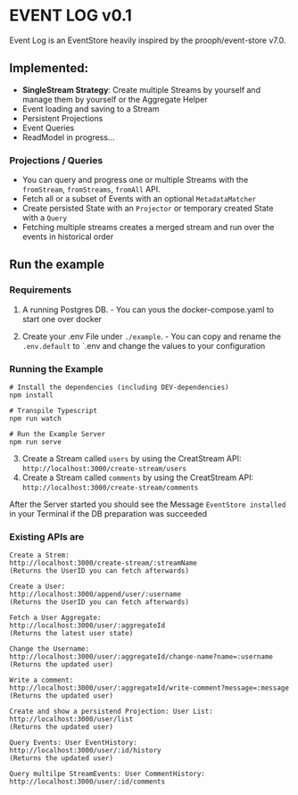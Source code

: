# EVENT LOG v0.1

Event Log is an EventStore heavily inspired by the prooph/event-store v7.0.

## Implemented:
- **SingleStream Strategy**: Create multiple Streams by yourself and manage them by yourself or the Aggregate Helper
- Event loading and saving to a Stream
- Persistent Projections
- Event Queries
- ReadModel in progress...

### Projections / Queries
- You can query and progress one or multiple Streams with the `fromStream`, `fromStreams`, `fromAll` API.
- Fetch all or a subset of Events with an optional `MetadataMatcher`
- Create persisted State with an `Projector` or temporary created State with a `Query`
- Fetching multiple streams creates a merged stream and run over the events in historical order

## Run the example

### Requirements

1. A running Postgres DB. - You can yous the docker-compose.yaml to start one over docker

2. Create your .env File under `./example`. - You can copy and rename the `.env.default` to `.env and change the values to your configuration

### Running the Example

```
# Install the dependencies (including DEV-dependencies)
npm install

# Transpile Typescript
npm run watch

# Run the Example Server
npm run serve
```

3. Create a Stream called `users` by using the CreatStream API: `http://localhost:3000/create-stream/users`
4. Create a Stream called `comments` by using the CreatStream API: `http://localhost:3000/create-stream/comments`

After the Server started you should see the Message `EventStore installed` in your Terminal if the DB preparation was succeeded

### Existing APIs are

```
Create a Strem:
http://localhost:3000/create-stream/:streamName
(Returns the UserID you can fetch afterwards)

Create a User:
http://localhost:3000/append/user/:username
(Returns the UserID you can fetch afterwards)

Fetch a User Aggregate:
http://localhost:3000/user/:aggregateId
(Returns the latest user state)

Change the Username:
http://localhost:3000/user/:aggregateId/change-name?name=:username
(Returns the updated user)

Write a comment:
http://localhost:3000/user/:aggregateId/write-comment?message=:message
(Returns the updated user)

Create and show a persistend Projection: User List:
http://localhost:3000/user/list
(Returns the updated user)

Query Events: User EventHistory:
http://localhost:3000/user/:id/history
(Returns the updated user)

Query multilpe StreamEvents: User CommentHistory:
http://localhost:3000/user/:id/comments
```
